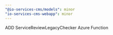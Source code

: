 ```yaml
---
"@io-services-cms/models": minor
"io-services-cms-webapp": minor
---
```


ADD ServiceReviewLegacyChecker Azure Function
